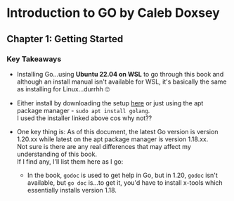 # Introduction to GO by Caleb Doxsey

## Chapter 1: Getting Started

### Key Takeaways
- Installing Go...using **Ubuntu 22.04 on WSL** to go through this book and although an install manual isn't available for WSL, it's basically the same as installing for Linux...durrhh 🙄

- Either install by downloading the setup [here](www.google.com) or just using the apt package manager - `sudo apt install golang`.  
I used the installer linked above cos why not??

- One key thing is: As of this document, the latest Go version is version 1.20.xx while latest on the apt package manager is version 1.18.xx.  
Not sure is there are any real differences that may affect my understanding of this book.  
If I find any, I'll list them here as I go:
  - In the book, `godoc` is used to get help in Go, but in 1.20, `godoc` isn't available, but `go doc` is...to get it, you'd have to install x-tools which essentially installs version 1.18.